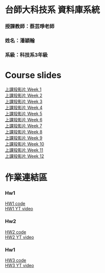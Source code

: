 # 台師大科技系 資料庫系統
### 授課教師：蔡芸琤老師
### 姓名：潘穎翰   
### 系級：科技系3年級  

# Course slides
[上課投影片 Week 1](https://docs.google.com/presentation/d/1BPNsQtDIZIOH6s35TtE4y9u0ZLBTJjwblICJ7umgAGs/edit#slide=id.g23dd2219a46_0_124)<br>
[上課投影片 Week 2](https://docs.google.com/presentation/d/17RvKJkc6k4TIbIObdTClapRRBklTYxEHl6MXqazSvMA/edit#slide=id.g23dd2219a46_0_124)<br>
[上課投影片 Week 3](https://docs.google.com/presentation/d/1HFphBEPWo5wiRR42c9BLcsLX5CcqrIAQP40djYcmxbY/edit#slide=id.g23dd2219a46_0_124)<br>
[上課投影片 Week 4](https://docs.google.com/presentation/d/1bIV-osHUIeADmkZb-SwzlJ2x7yPBfvVumyDHZWBViXY/edit#slide=id.g23dd2219a46_0_124)<br>
[上課投影片 Week 5](https://docs.google.com/presentation/d/1nPo7PcWntxXfGq-PYYcIF0pk1Ce7YFASdPNb2iHYzB0/edit#slide=id.g23dd2219a46_0_124)<br>
[上課投影片 Week 6](https://docs.google.com/presentation/d/1V1Zi_RGfnLGiRHGSgiyqW0pOLQ7viDjkh6WwswiD6ds/edit#slide=id.g23dd2219a46_0_124)<br>
[上課投影片 Week 7](https://docs.google.com/presentation/d/11NYzzT6Z5HWKFV4chKcUTBK_du68cvPryrZHhTrpOSE/edit#slide=id.g23dd2219a46_0_124)<br>
[上課投影片 Week 8](https://docs.google.com/presentation/d/122ROgAdilhbRa8ksyruu08j4coh65N_wJz0mnfjT0vE/edit#slide=id.g23dd2219a46_0_124)<br>
[上課投影片 Week 9](https://docs.google.com/presentation/d/1O__oGLFsM3EbKLSWxoKjaMcNA86ZAHDHFKLqXYBqw8E/edit#slide=id.g23dd2219a46_0_124)<br>
[上課投影片 Week 10](https://docs.google.com/presentation/d/1J3LxELH5SlEZZD06QgyDnzbfXytYbbZqXFkHbs8fGCQ/edit#slide=id.g23dd2219a46_0_124)<br>
[上課投影片 Week 11](https://docs.google.com/presentation/d/10eb-kCVpgirPLLjQ6pJwdoc65K1hmz_HTD5JREe9bMU/edit#slide=id.g23dd2219a46_0_124)<br>
[上課投影片 Week 12](https://docs.google.com/presentation/d/1rP4VaEy-Y8FB69A7xMnnOAstS6nVHU_87Pw6SbawGsQ/edit#slide=id.g23dd2219a46_0_124)<br>

# 作業連結區  
### Hw1
[HW1 code](https://github.com/PanYingHan/Database/tree/main/HW1)<br>
[HW1 YT video](https://youtu.be/TTAO4_9QAD8)
### Hw2
[HW2 code](https://github.com/PanYingHan/Database/tree/main/HW2)<br>
[HW2 YT video](https://youtu.be/Ec99P7rJueU)
### Hw1
[HW3 code](https://github.com/PanYingHan/Database/tree/main/HW3)<br>
[HW3 YT video](https://youtu.be/gpHIxn7WK0k)

